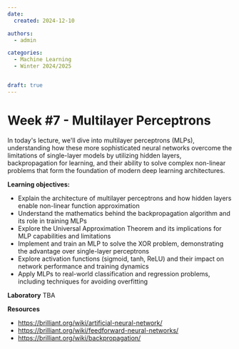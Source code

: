 ```yaml
---
date:
  created: 2024-12-10

authors:
  - admin

categories:
  - Machine Learning
  - Winter 2024/2025


draft: true
---
```


# Week #7 - Multilayer Perceptrons

In today's lecture, we'll dive into multilayer perceptrons (MLPs), understanding how these more sophisticated neural networks overcome the limitations of single-layer models by utilizing hidden layers, backpropagation for learning, and their ability to solve complex non-linear problems that form the foundation of modern deep learning architectures.

<!-- more -->

**Learning objectives:**

- Explain the architecture of multilayer perceptrons and how hidden layers enable non-linear function approximation
- Understand the mathematics behind the backpropagation algorithm and its role in training MLPs
- Explore the Universal Approximation Theorem and its implications for MLP capabilities and limitations
- Implement and train an MLP to solve the XOR problem, demonstrating the advantage over single-layer perceptrons
- Explore activation functions (sigmoid, tanh, ReLU) and their impact on network performance and training dynamics
- Apply MLPs to real-world classification and regression problems, including techniques for avoiding overfitting

**Laboratory**
TBA

**Resources**

- https://brilliant.org/wiki/artificial-neural-network/
- https://brilliant.org/wiki/feedforward-neural-networks/
- https://brilliant.org/wiki/backpropagation/